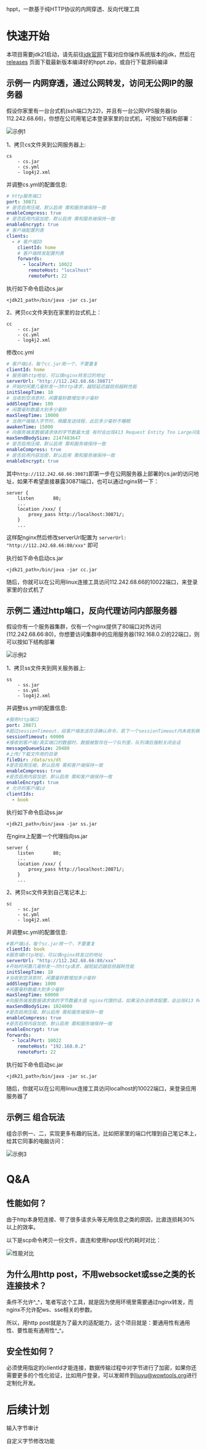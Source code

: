 hppt，一款基于纯HTTP协议的内网穿透、反向代理工具

# 快速开始

本项目需要jdk21启动，请先前往[jdk官网](https://jdk.java.net/21/)下载对应你操作系统版本的jdk，然后在[releases](https://github.com/codingmiao/hppt/releases)
页面下载最新版本编译好的hppt.zip，或自行下载源码编译

## 示例一 内网穿透，通过公网转发，访问无公网IP的服务器

假设你家里有一台台式机(ssh端口为22)，并且有一台公网VPS服务器(ip 112.242.68.66)，你想在公司用笔记本登录家里的台式机，可按如下结构部署：

![示例1](_doc/img/1.jpg)

1、拷贝cs文件夹到公网服务器上:

```
cs
    - cs.jar
    - cs.yml
    - log4j2.xml
```

并调整cs.yml的配置信息:

```yaml
# http服务端口
port: 30871
# 是否启用压缩，默认启用 需和服务端保持一致
enableCompress: true
# 是否启用内容加密，默认启用 需和服务端保持一致
enableEncrypt: true
# 客户端配置列表
clients:
  - # 客户端ID
    clientId: home
    # 客户端转发配置列表
    forwards:
      - localPort: 10022
        remoteHost: "localhost"
        remotePort: 22
```


执行如下命令启动cs.jar

```shell
<jdk21_path>/bin/java -jar cs.jar
```

2、拷贝cc文件夹到在家里的台式机上：

```
cc
    - cc.jar
    - cc.yml
    - log4j2.xml
```
修改cc.yml
```yaml
# 客户端id，每个cc.jar用一个，不要重复
clientId: home
# 服务端http地址，可以填nginx转发过的地址
serverUrl: "http://112.242.68.66:30871"
# 开始时闲置几毫秒发一次http请求，越短延迟越低但越耗性能
initSleepTime: 10
# 当收到空消息时，闲置毫秒数增加多少毫秒
addSleepTime: 100
# 闲置毫秒数最大到多少毫秒
maxSleepTime: 10000
# 当用户端输入字节时，唤醒发送线程，此后多少毫秒不睡眠
awakenTime: 15000
# 向服务端发数据请求体的字节数最大值 有时会出现413 Request Entity Too Large问题，没办法改nginx的话就用这个值限制
maxSendBodySize: 2147483647
# 是否启用压缩，默认启用 需和服务端保持一致
enableCompress: true
# 是否启用内容加密，默认启用 需和服务端保持一致
enableEncrypt: true

```
其中`http://112.242.68.66:30871`即第一步在公网服务器上部署的cs.jar的访问地址，如果不希望直接暴露30871端口，也可以通过nginx转一下：

```
server {
    listen       80;
    ...
    location /xxx/ {
        proxy_pass http://localhost:30871/;
    }
    ...
```
这样配nginx然后修改serverUrl配置为 `serverUrl: "http://112.242.68.66:80/xxx"` 即可

执行如下命令启动cs.jar

```shell
<jdk21_path>/bin/java -jar cc.jar
```

随后，你就可以在公司用linux连接工具访问112.242.68.66的10022端口，来登录家里的台式机了

## 示例二 通过http端口，反向代理访问内部服务器
假设你有一个服务器集群，仅有一个nginx提供了80端口对外访问(112.242.68.66:80)，你想要访问集群中的应用服务器(192.168.0.2)的22端口，则可以按如下结构部署

![示例2](_doc/img/2.jpg)

1、拷贝ss文件夹到网关服务器上:

```
ss
    - ss.jar
    - ss.yml
    - log4j2.xml
```

并调整ss.yml的配置信息:

```yaml
#服务http端口
port: 20871
#超过sessionTimeout，给客户端发送存活确认命令，若下一个sessionTimeout内未收到确认，则强制关闭服务
sessionTimeout: 60000
#接收到客户端/真实端口的数据时，数据被暂存在一个队列里，队列满后强制关闭会话
messageQueueSize: 20480
#上传/下载文件用的目录
fileDir: /data/ss/dt
#是否启用压缩，默认启用 需和客户端保持一致
enableCompress: true
#是否启用内容加密，默认启用 需和客户端保持一致
enableEncrypt: true
# 允许的客户端id
clientIds:
  - book

```


执行如下命令启动ss.jar

```shell
<jdk21_path>/bin/java -jar ss.jar
```

在nginx上配置一个代理指向ss.jar
```
server {
    listen       80;
    ...
    location /xxx/ {
        proxy_pass http://localhost:20871/;
    }
    ...
```

2、拷贝sc文件夹到自己笔记本上:

```
sc
    - sc.jar
    - sc.yml
    - log4j2.xml
```

并调整sc.yml的配置信息:

```yaml
#客户端id，每个sc.jar用一个，不要重复
clientId: book
#服务端http地址，可以填nginx转发过的地址
serverUrl: "http://112.242.68.66:80/xxx"
#开始时闲置几毫秒发一次http请求，越短延迟越低但越耗性能
initSleepTime: 10
#当收到空消息时，闲置毫秒数增加多少毫秒
addSleepTime: 1000
#闲置毫秒数最大到多少毫秒
maxSleepTime: 60000
#向服务端发数据请求体的字节数最大值 nginx代理的话，如果没办法修改配置，会出现413 Request Entity Too Large问题，没办法改nginx的话就用这个值限制
maxSendBodySize: 1024000
#是否启用压缩，默认启用 需和服务端保持一致
enableCompress: true
#是否启用内容加密，默认启用 需和服务端保持一致
enableEncrypt: true
forwards:
  - localPort: 10022
    remoteHost: "192.168.0.2"
    remotePort: 22

```


执行如下命令启动sc.jar

```shell
<jdk21_path>/bin/java -jar sc.jar
```

随后，你就可以在公司用linux连接工具访问localhost的10022端口，来登录应用服务器了


## 示例三 组合玩法
组合示例一、二，实现更多有趣的玩法，比如把家里的端口代理到自己笔记本上，给其它同事的电脑访问：

![示例3](_doc/img/3.jpg)


# Q&A
## 性能如何？
由于http本身短连接、带了很多请求头等无用信息之类的原因，比直连损耗30%以上的效率。

以下是scp命令拷贝一份文件，直连和使用hppt反代的耗时对比：

![性能对比](_doc/img/4.jpg)

## 为什么用http post，不用websocket或sse之类的长连接技术？
条件不允许^_^，笔者写这个工具，就是因为使用环境里需要通过nginx转发，而nginx不允许配ws、sse相关的参数。

所以，用http post就是为了最大的适配能力，这个项目就是：要通用性有通用性、要性能有通用性^_^。

## 安全性如何？
必须使用指定的clientId才能连接，数据传输过程中对字节进行了加密，如果你还需要更多的个性化验证，比如用户登录，可以发邮件到[liuyu@wowtools.org](liuyu@wowtools.org)进行定制化开发。

# 后续计划
输入字节审计

自定义字节修改功能

